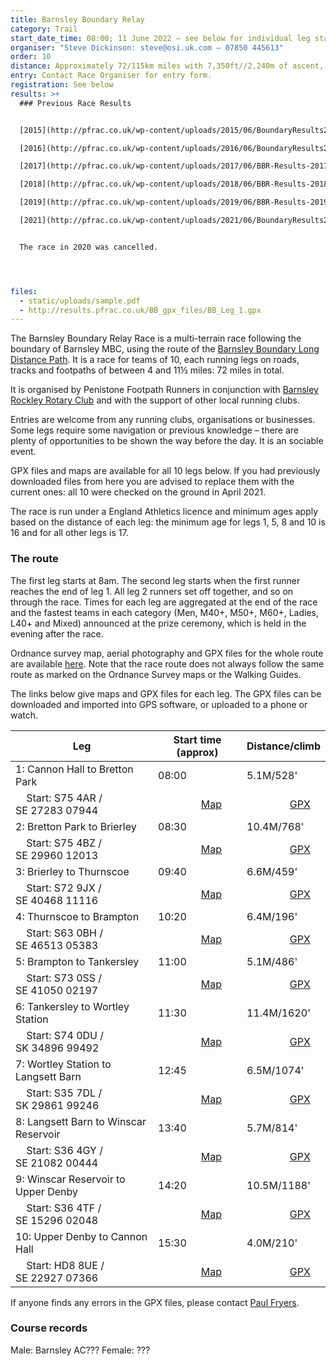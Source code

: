 ```yaml
---
title: Barnsley Boundary Relay
category: Trail
start_date_time: 08:00; 11 June 2022 – see below for individual leg start times
organiser: "Steve Dickinson: steve@osi.uk.com – 07850 445613"
order: 10
distance: Approximately 72/115km miles with 7,350ft//2,240m of ascent, over 10 legs
entry: Contact Race Organiser for entry form.
registration: See below
results: >+
  ### Previous Race Results


  [2015](http://pfrac.co.uk/wp-content/uploads/2015/06/BoundaryResults2015final.xlsx)

  [2016](http://pfrac.co.uk/wp-content/uploads/2016/06/BoundaryResults2016.xlsx)

  [2017](http://pfrac.co.uk/wp-content/uploads/2017/06/BBR-Results-2017.pdf)

  [2018](http://pfrac.co.uk/wp-content/uploads/2018/06/BBR-Results-2018.pdf)

  [2019](http://pfrac.co.uk/wp-content/uploads/2019/06/BBR-Results-2019.pdf)

  [2021](http://pfrac.co.uk/wp-content/uploads/2021/06/BoundaryResults2021.pdf)


  The race in 2020 was cancelled.




files:
  - static/uploads/sample.pdf
  - http://results.pfrac.co.uk/BB_gpx_files/BB_Leg_1.gpx
---
```


The Barnsley Boundary Relay Race is a multi-terrain race following the boundary of Barnsley MBC, using the route of the [Barnsley Boundary Long Distance Path](http://www.ldwa.org.uk/ldp/members/show_path.php?path_name=Barnsley+Boundary+Walk). It is a race for teams of 10, each running legs on roads, tracks and footpaths of between 4 and 11½ miles: 72 miles in total.

It is organised by Penistone Footpath Runners in conjunction with [Barnsley Rockley Rotary Club](http://barnsleyrockleyrotary.org.uk/) and with the support of other local running clubs.

Entries are welcome from any running clubs, organisations or businesses. Some legs require some navigation or previous knowledge – there are plenty of opportunities to be shown the way before the day. It is an sociable event.

GPX files and maps are available for all 10 legs below. If you had previously downloaded files from here you are advised to replace them with the current ones: all 10 were checked on the ground in April 2021.

The race is run under a England Athletics licence and minimum ages apply based on the distance of each leg: the minimum age for legs 1, 5, 8 and 10 is 16 and for all other legs is 17.

### The route

The first leg starts at 8am. The second leg starts when the first runner reaches the end of leg 1. All leg 2 runners set off together, and so on through the race. Times for each leg are aggregated at the end of the race and the fastest teams in each category (Men, M40+, M50+, M60+, Ladies, L40+ and Mixed) announced at the prize ceremony, which is held in the evening after the race.

Ordnance survey map, aerial photography and GPX files for the whole route are available [here](http://www.gps-routes.co.uk/routes/home.nsf/RoutesLinksWalks/barnsley-boundary-walk-walking-route#). Note that the race route does not always follow the same route as marked on the Ordnance Survey maps or the Walking Guides.

The links below give maps and GPX files for each leg. The GPX files can be downloaded and imported into GPS software, or uploaded to a phone or watch.

| Leg                                   | Start time (approx)                                                                | Distance/climb                                                               |
| ------------------------------------- | ---------------------------------------------------------------------------------- | ---------------------------------------------------------------------------- |
| 1: Cannon Hall to Bretton Park        | 08:00                                                                              | 5.1M/528'                                                                    |
|     Start: S75 4AR / SE 27283 07944   |                 [Map](http://pfrac.co.uk/wp-content/uploads/2021/04/BB_Leg_1.jpg)  |                 [GPX](http://results.pfrac.co.uk/BB_gpx_files/BB_Leg_1.gpx)  |
| 2: Bretton Park to Brierley           | 08:30                                                                              | 10.4M/768'                                                                   |
|     Start: S75 4BZ / SE 29960 12013   |                 [Map](http://pfrac.co.uk/wp-content/uploads/2021/04/BB_Leg_2.jpg)  |                 [GPX](http://results.pfrac.co.uk/BB_gpx_files/BB_Leg_2.gpx)  |
| 3: Brierley to Thurnscoe              | 09:40                                                                              | 6.6M/459'                                                                    |
|     Start: S72 9JX / SE 40468 11116   |                 [Map](http://pfrac.co.uk/wp-content/uploads/2021/04/BB_Leg_3.jpg)  |                 [GPX](http://results.pfrac.co.uk/BB_gpx_files/BB_Leg_3.gpx)  |
| 4: Thurnscoe to Brampton              | 10:20                                                                              | 6.4M/196'                                                                    |
|     Start: S63 0BH / SE 46513 05383   |                 [Map](http://pfrac.co.uk/wp-content/uploads/2021/04/BB_Leg_4.jpg)  |                 [GPX](http://results.pfrac.co.uk/BB_gpx_files/BB_Leg_4.gpx)  |
| 5: Brampton to Tankersley             | 11:00                                                                              | 5.1M/486'                                                                    |
|     Start: S73 0SS / SE 41050 02197   |                 [Map](http://pfrac.co.uk/wp-content/uploads/2021/04/BB_Leg_5.jpg)  |                 [GPX](http://results.pfrac.co.uk/BB_gpx_files/BB_Leg_5.gpx)  |
| 6: Tankersley to Wortley Station      | 11:30                                                                              | 11.4M/1620'                                                                  |
|     Start: S74 0DU / SK 34896 99492   |                 [Map](http://pfrac.co.uk/wp-content/uploads/2021/04/BB_Leg_6.jpg)  |                 [GPX](http://results.pfrac.co.uk/BB_gpx_files/BB_Leg_6.gpx)  |
| 7: Wortley Station to Langsett Barn   | 12:45                                                                              | 6.5M/1074'                                                                   |
|     Start: S35 7DL / SK 29861 99246   |                 [Map](http://pfrac.co.uk/wp-content/uploads/2021/04/BB_Leg_7.jpg)  |                 [GPX](http://results.pfrac.co.uk/BB_gpx_files/BB_Leg_7.gpx)  |
| 8: Langsett Barn to Winscar Reservoir | 13:40                                                                              | 5.7M/814'                                                                    |
|     Start: S36 4GY / SE 21082 00444   |                 [Map](http://pfrac.co.uk/wp-content/uploads/2021/04/BB_Leg_8.jpg)  |                 [GPX](http://results.pfrac.co.uk/BB_gpx_files/BB_Leg_8.gpx)  |
| 9: Winscar Reservoir to Upper Denby   | 14:20                                                                              | 10.5M/1188'                                                                  |
|     Start: S36 4TF / SE 15296 02048   |                 [Map](http://pfrac.co.uk/wp-content/uploads/2021/04/BB_Leg_9.jpg)  |                 [GPX](http://results.pfrac.co.uk/BB_gpx_files/BB_Leg_9.gpx)  |
| 10: Upper Denby to Cannon Hall        | 15:30                                                                              | 4.0M/210'                                                                    |
|     Start: HD8 8UE / SE 22927 07366   |                 [Map](http://pfrac.co.uk/wp-content/uploads/2021/04/BB_Leg_10.jpg) |                 [GPX](http://results.pfrac.co.uk/BB_gpx_files/BB_Leg_10.gpx) |

If anyone finds any errors in the GPX files, please contact [Paul Fryers](mailto:paul.fryers@gmail.com).

### Course records

Male: Barnsley AC???
Female: ???
